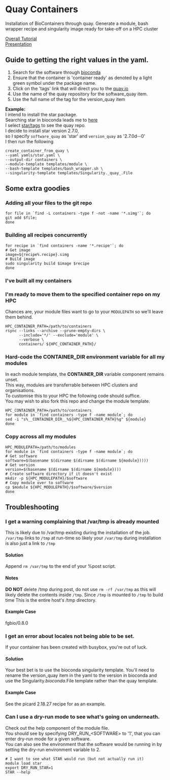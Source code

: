 # Quay Containers
Installation of BioContainers through quay. Generate a module, bash wrapper recipe and singularity image ready for take-off on a HPC cluster

[Overall Tutorial](https://alexiswl.github.io/presentations/HPC_and_Singularity/HPC_and_Singularity.html)  
[Presentation](https://alexiswl.github.io/presentations/HPC_and_Singularity/HPC_Singularity_Presentation.html)

## Guide to getting the right values in the yaml.
1. Search for the software through [bioconda](https://bioconda.github.io/)
2. Ensure that the container is 'container ready' as denoted by a light green symbol under the package name.
3. Click on the 'tags' link that will direct you to the [quay.io](https://quay.io/repository/)
4. Use the name of the quay repository for the software_quay item.
5. Use the full name of the tag for the version_quay item

**Example:**  
I intend to install the star package.  
Searching star in bioconda leads me to [here](https://bioconda.github.io/recipes/star/README.html)  
I select [star/tags](https://quay.io/repository/biocontainers/star?tab=tags) to see the quay repo.  
I decide to install star version 2.7.0,   
so I specify `software_quay` as 'star' and `version_quay` as '2.7.0d--0'  
I then run the following
```
create_container_from_quay \
--yaml yamls/star.yaml \
--output-dir containers \
--module-template templates/module \
--bash-template templates/bash_wrapper.sh \
--singularity-template templates/Singularity._quay_.File 
```

## Some extra goodies

### Adding all your files to the git repo
```
for file in `find -L containers -type f -not -name '*.simg'`; do 
git add $file;
done
```

### Building all recipes concurrently
```
for recipe in `find containers -name '*.recipe'`; do
# Get image
image=${recipe%.recipe}.simg
# Build image
sudo singularity build $image $recipe
done
```

### I've built all my containers
### I'm ready to move them to the specified container repo on my HPC
Chances are, your module files want to go to your  `MODULEPATH` 
so we'll leave them behind.
```
HPC_CONTAINER_PATH=/path/to/containers
rsync --links --archive --prune-empty-dirs \
      --include='*/' --exclude='module' \
      --verbose \
      containers/ ${HPC_CONTAINER_PATH}/
```

### Hard-code the CONTAINER_DIR environment variable for all my modules
In each module template, the __CONTAINER_DIR__ variable component remains unset.  
This way, modules are transferrable between HPC clusters and organisations.  
To customise this to your HPC the following code should suffice.  
You may wish to also fork this repo and change the module template.  

```
HPC_CONTAINER_PATH=/path/to/containers
for module in `find containers -type f -name module`; do
sed -i "s%__CONTAINER_DIR__%${HPC_CONTAINER_PATH}%g" ${module}
done
```

### Copy across all my modules
```
HPC_MODULEPATH=/path/to/modules
for module in `find containers -type f -name module`; do
# Get software 
software=$(basename $(dirname $(dirname $(dirname ${module}))))
# Get version
version=$(basename $(dirname $(dirname ${module})))
# Create software directory if it doesn't exist
mkdir -p ${HPC_MODULEPATH}/$software
# Copy module over to software 
cp $module ${HPC_MODULEPATH}/$software/$version
done
```


## Troubleshooting

### I get a warning complaining that /var/tmp is already mounted
This is likely due to /var/tmp existing during the installation of the job.
`/var/tmp` links to `/tmp` at run-time so likely your `/var/tmp` during installation is also just a link to `/tmp`
#### Solution
Append `rm /var/tmp` to the end of your %post script.
#### Notes
**DO NOT** delete /tmp during post, do not use `rm -rf /var/tmp` as this will likely delete the contents inside `/tmp`.
Since `/tmp` is mounted to `/tmp` to build time
This is the entire host's /tmp directory.
#### Example Case
fgbio/0.8.0

### I get an error about locales not being able to be set.
If your container has been created with busybox, you're out of luck.

#### Solution
Your best bet is to use the bioconda singularity template.
You'll need to rename the version_quay item in the yaml to the version in bioconda 
and use the Singularity._bioconda_.File template rather than the quay template.

#### Example Case
See the picard 2.18.27 recipe for as an example.

### Can I use a dry-run mode to see what's going on underneath.
Check out the help component of the module file.  
You should see by specifying DRY_RUN_\<SOFTWARE\> to '1', that you can enter dry-run mode for a given software.  
You can also see the environment that the software would be running in by setting the dry-run environment variable to 2.


```
# I want to see what STAR would run (but not actually run it)
module load star
export DRY_RUN_STAR=1
STAR --help
```
